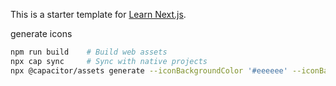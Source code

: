 This is a starter template for [Learn Next.js](https://nextjs.org/learn).


generate icons

```sh
npm run build    # Build web assets
npx cap sync     # Sync with native projects
npx @capacitor/assets generate --iconBackgroundColor '#eeeeee' --iconBackgroundColorDark '#222222' --splashBackgroundColor '#eeeeee' --splashBackgroundColorDark '#111111'
```
